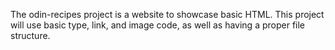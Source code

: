 The odin-recipes project is a website to showcase basic HTML.
This project will use basic type, link, and image code, as well as having a proper file structure.